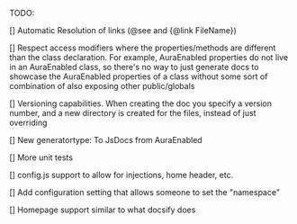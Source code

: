 TODO:

[] Automatic Resolution of links (@see and {@link FileName})

[] Respect access modifiers where the properties/methods are different than the class declaration. For example,
AuraEnabled properties do not live in an AuraEnabled class, so there's no way to just generate docs to showcase the
AuraEnabled properties of a class without some sort of combination of also exposing other public/globals

[] Versioning capabilities. When creating the doc you specify a version number, and a new directory is created for the
files, instead of just overriding

[] New generatortype: To JsDocs from AuraEnabled

[] More unit tests

[] config.js support to allow for injections, home header, etc.

[] Add configuration setting that allows someone to set the "namespace"

[] Homepage support similar to what docsify does
